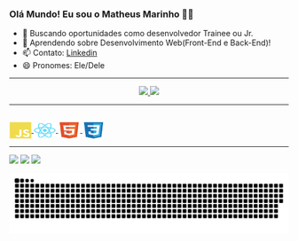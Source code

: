 ### Olá Mundo! Eu sou o Matheus Marinho 🥷🏽

- 🔭 Buscando oportunidades como desenvolvedor Trainee ou Jr.
- 🌱 Aprendendo sobre Desenvolvimento Web(Front-End e Back-End)!
- 📫 Contato: [Linkedin](https://www.linkedin.com/in/matheus-marinhodsp/)
- 😄 Pronomes: Ele/Dele
<hr />
<div align="center">
  <a href="https://github.com/matheusnff85">
  <img height="120em" src="https://github-readme-stats.vercel.app/api?username=matheusnff85&show_icons=true&theme=vision-friendly-dark&include_all_commits=true&count_private=true"/>
  <img height="120em" src="https://github-readme-stats.vercel.app/api/top-langs/?username=matheusnff85&layout=compact&langs_count=7&theme=vision-friendly-dark"/>
</div>
<hr />
<div style="display: inline_block"><br>
  <img align="center" alt="Marinho-Js" height="30" width="40" src="https://raw.githubusercontent.com/devicons/devicon/master/icons/javascript/javascript-plain.svg">
  <img align="center" alt="Marinho-React" height="30" width="40" src="https://raw.githubusercontent.com/devicons/devicon/master/icons/react/react-original.svg">
  <img align="center" alt="Marinho-HTML" height="30" width="40" src="https://raw.githubusercontent.com/devicons/devicon/master/icons/html5/html5-original.svg">
  <img align="center" alt="Marinho-CSS" height="30" width="40" src="https://raw.githubusercontent.com/devicons/devicon/master/icons/css3/css3-original.svg">
</div>
<hr />
<div> 
  <a href="https://www.instagram.com/marinhoth_/" target="_blank"><img src="https://img.shields.io/badge/-Instagram-%23E4405F?style=for-the-badge&logo=instagram&logoColor=white" target="_blank"></a>
  <a href = "mailto:math.marinho154@gmail.com"><img src="https://img.shields.io/badge/-Gmail-%23333?style=for-the-badge&logo=gmail&logoColor=white" target="_blank"></a>
  <a href="https://www.linkedin.com/in/matheus-marinhodsp/" target="_blank"><img src="https://img.shields.io/badge/-LinkedIn-%230077B5?style=for-the-badge&logo=linkedin&logoColor=white" target="_blank"></a>
 
 ![Snake animation](https://github.com/matheusnff85/matheusnff85/blob/output/github-contribution-grid-snake.svg)

</div>
